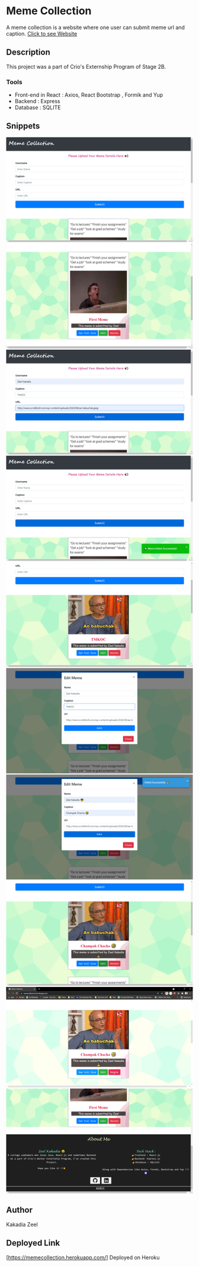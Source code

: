 # Meme Collection

A meme collection is a website where one user can submit meme url and caption.
[Click to see Website](https://memecollection.herokuapp.com/)

## Description

This project was a part of  Crio's Externship Program of Stage 2B.



### Tools

* Front-end in React : Axios, React Bootstrap , Formik and Yup
* Backend : Express
* Database : SQLITE

## Snippets

![](./images/1.png)
![](./images/2.png)
![](./images/3.png)
![](./images/4.png)
![](./images/5.png)
![](./images/6.png)
![](./images/8.png)
![](./images/9.png)
![](./images/delete.gif)
![](./images/footer.png)



## Author

Kakadia Zeel  

## Deployed Link

[https://memecollection.herokuapp.com/] Deployed on Heroku